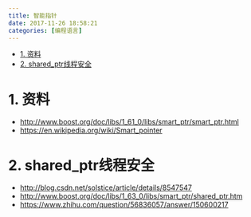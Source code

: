 ```yaml
---
title: 智能指针
date: 2017-11-26 18:58:21
categories: [编程语言]
---
```

<!-- TOC -->

- [1. 资料](#1-资料)
- [2. shared_ptr线程安全](#2-shared_ptr线程安全)

<!-- /TOC -->



<a id="markdown-1-资料" name="1-资料"></a>
# 1. 资料

* http://www.boost.org/doc/libs/1_61_0/libs/smart_ptr/smart_ptr.html
* https://en.wikipedia.org/wiki/Smart_pointer

<a id="markdown-2-shared_ptr线程安全" name="2-shared_ptr线程安全"></a>
# 2. shared_ptr线程安全
* http://blog.csdn.net/solstice/article/details/8547547
* http://www.boost.org/doc/libs/1_63_0/libs/smart_ptr/shared_ptr.htm
* https://www.zhihu.com/question/56836057/answer/150600217